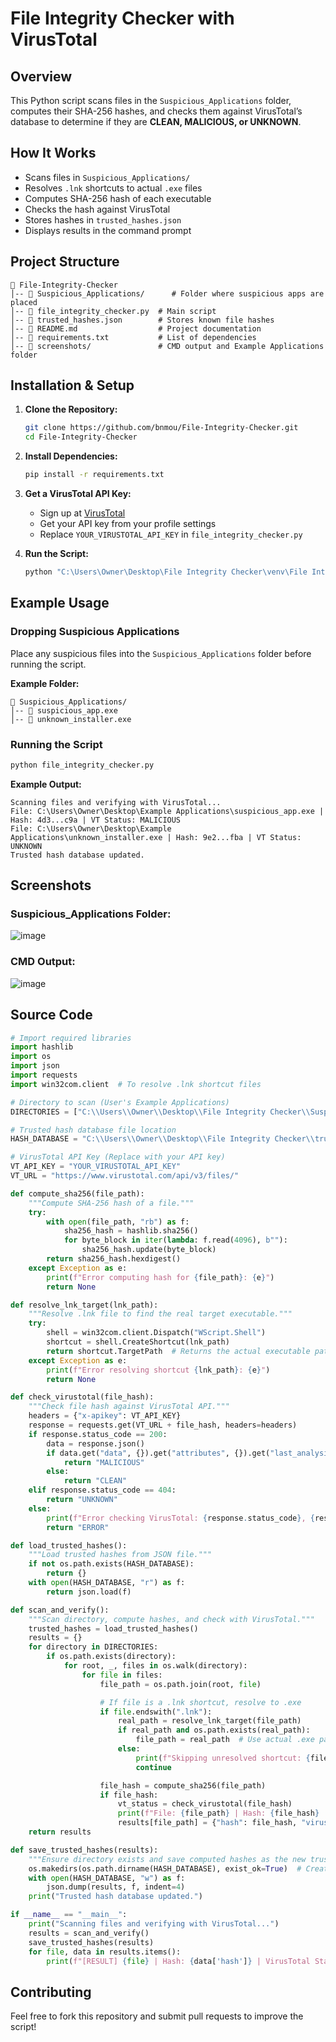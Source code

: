# File Integrity Checker with VirusTotal

## Overview
This Python script scans files in the `Suspicious_Applications` folder, computes their SHA-256 hashes, and checks them against VirusTotal’s database to determine if they are **CLEAN, MALICIOUS, or UNKNOWN**.

## How It Works
- Scans files in `Suspicious_Applications/`
- Resolves `.lnk` shortcuts to actual `.exe` files
- Computes SHA-256 hash of each executable
- Checks the hash against VirusTotal
- Stores hashes in `trusted_hashes.json`
- Displays results in the command prompt

## Project Structure
```plaintext
📂 File-Integrity-Checker
│-- 📂 Suspicious_Applications/      # Folder where suspicious apps are placed
│-- 📜 file_integrity_checker.py  # Main script
│-- 📜 trusted_hashes.json        # Stores known file hashes
│-- 📜 README.md                  # Project documentation
│-- 📜 requirements.txt           # List of dependencies
│-- 📂 screenshots/               # CMD output and Example Applications folder
```

## Installation & Setup
1. **Clone the Repository:**
   ```sh
   git clone https://github.com/bnmou/File-Integrity-Checker.git
   cd File-Integrity-Checker
   ```
2. **Install Dependencies:**
   ```sh
   pip install -r requirements.txt
   ```
3. **Get a VirusTotal API Key:**
   - Sign up at [VirusTotal](https://www.virustotal.com/)
   - Get your API key from your profile settings
   - Replace `YOUR_VIRUSTOTAL_API_KEY` in `file_integrity_checker.py`

4. **Run the Script:**
   ```sh
   python "C:\Users\Owner\Desktop\File Integrity Checker\venv\File Integrity Checker.py"
   ```

## Example Usage
### Dropping Suspicious Applications
Place any suspicious files into the `Suspicious_Applications` folder before running the script.

**Example Folder:**
```plaintext
📂 Suspicious_Applications/
│-- 📜 suspicious_app.exe
│-- 📜 unknown_installer.exe
```

### Running the Script
```sh
python file_integrity_checker.py
```
**Example Output:**
```plaintext
Scanning files and verifying with VirusTotal...
File: C:\Users\Owner\Desktop\Example Applications\suspicious_app.exe | Hash: 4d3...c9a | VT Status: MALICIOUS
File: C:\Users\Owner\Desktop\Example Applications\unknown_installer.exe | Hash: 9e2...fba | VT Status: UNKNOWN
Trusted hash database updated.
```

## Screenshots
### **Suspicious_Applications Folder:**
![image](https://github.com/user-attachments/assets/6b06c603-d160-44fb-ab82-87442d2e56b8)

### **CMD Output:**
![image](https://github.com/user-attachments/assets/14aadf44-f77c-43ae-aa21-fc2690bae278)

## Source Code

```python
# Import required libraries
import hashlib
import os
import json
import requests
import win32com.client  # To resolve .lnk shortcut files

# Directory to scan (User's Example Applications)
DIRECTORIES = ["C:\\Users\\Owner\\Desktop\\File Integrity Checker\\Suspicious_Applications"]

# Trusted hash database file location
HASH_DATABASE = "C:\\Users\\Owner\\Desktop\\File Integrity Checker\\trusted_hashes.json"

# VirusTotal API Key (Replace with your API key)
VT_API_KEY = "YOUR_VIRUSTOTAL_API_KEY"
VT_URL = "https://www.virustotal.com/api/v3/files/"

def compute_sha256(file_path):
    """Compute SHA-256 hash of a file."""
    try:
        with open(file_path, "rb") as f:
            sha256_hash = hashlib.sha256()
            for byte_block in iter(lambda: f.read(4096), b""):
                sha256_hash.update(byte_block)
        return sha256_hash.hexdigest()
    except Exception as e:
        print(f"Error computing hash for {file_path}: {e}")
        return None

def resolve_lnk_target(lnk_path):
    """Resolve .lnk file to find the real target executable."""
    try:
        shell = win32com.client.Dispatch("WScript.Shell")
        shortcut = shell.CreateShortcut(lnk_path)
        return shortcut.TargetPath  # Returns the actual executable path
    except Exception as e:
        print(f"Error resolving shortcut {lnk_path}: {e}")
        return None

def check_virustotal(file_hash):
    """Check file hash against VirusTotal API."""
    headers = {"x-apikey": VT_API_KEY}
    response = requests.get(VT_URL + file_hash, headers=headers)
    if response.status_code == 200:
        data = response.json()
        if data.get("data", {}).get("attributes", {}).get("last_analysis_stats", {}).get("malicious", 0) > 0:
            return "MALICIOUS"
        else:
            return "CLEAN"
    elif response.status_code == 404:
        return "UNKNOWN"
    else:
        print(f"Error checking VirusTotal: {response.status_code}, {response.text}")
        return "ERROR"

def load_trusted_hashes():
    """Load trusted hashes from JSON file."""
    if not os.path.exists(HASH_DATABASE):
        return {}
    with open(HASH_DATABASE, "r") as f:
        return json.load(f)

def scan_and_verify():
    """Scan directory, compute hashes, and check with VirusTotal."""
    trusted_hashes = load_trusted_hashes()
    results = {}
    for directory in DIRECTORIES:
        if os.path.exists(directory):
            for root, _, files in os.walk(directory):
                for file in files:
                    file_path = os.path.join(root, file)

                    # If file is a .lnk shortcut, resolve to .exe
                    if file.endswith(".lnk"):
                        real_path = resolve_lnk_target(file_path)
                        if real_path and os.path.exists(real_path):
                            file_path = real_path  # Use actual .exe path
                        else:
                            print(f"Skipping unresolved shortcut: {file_path}")
                            continue

                    file_hash = compute_sha256(file_path)
                    if file_hash:
                        vt_status = check_virustotal(file_hash)
                        print(f"File: {file_path} | Hash: {file_hash} | VT Status: {vt_status}")
                        results[file_path] = {"hash": file_hash, "virustotal_status": vt_status}
    return results

def save_trusted_hashes(results):
    """Ensure directory exists and save computed hashes as the new trusted hashes."""
    os.makedirs(os.path.dirname(HASH_DATABASE), exist_ok=True)  # Create directory if not exists
    with open(HASH_DATABASE, "w") as f:
        json.dump(results, f, indent=4)
    print("Trusted hash database updated.")

if __name__ == "__main__":
    print("Scanning files and verifying with VirusTotal...")
    results = scan_and_verify()
    save_trusted_hashes(results)
    for file, data in results.items():
        print(f"[RESULT] {file} | Hash: {data['hash']} | VirusTotal Status: {data['virustotal_status']}")
```

## Contributing
Feel free to fork this repository and submit pull requests to improve the script!


